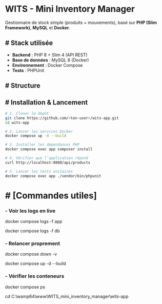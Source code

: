 # WITS - Mini Inventory Manager

Gestionnaire de stock simple (produits + mouvements), basé sur **PHP (Slim Framework)**, **MySQL** et **Docker**.

## # Stack utilisée
- **Backend** : PHP 8 + Slim 4 (API REST)
- **Base de données** : MySQL 8 (Docker)
- **Environnement** : Docker Compose
- **Tests** : PHPUnit

## # Structure





##  # Installation & Lancement

```bash
# 1. Cloner le dépôt
git clone https://github.com/<ton-user>/wits-app.git
cd wits-app

# 2. Lancer les services Docker
docker compose up -d --build

# 3. Installer les dépendances PHP
docker compose exec app composer install

# 4. Vérifier que l’application répond
curl http://localhost:8080/api/products

# 5. Lancer les tests unitaires
docker compose exec app ./vendor/bin/phpunit
```

# # [Commandes utiles]
### - Voir les logs en live
docker compose logs -f app

docker compose logs -f db

### - Relancer proprement
docker compose down -v

docker compose up -d --build

### - Vérifier les conteneurs
docker compose ps



cd C:\wamp64\www\WITS_mini_inventory_manager\wits-app